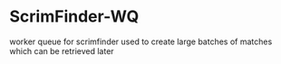 # ScrimFinder-WQ
worker queue for scrimfinder used to create large batches of matches which can be retrieved later
